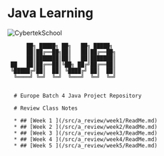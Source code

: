 # Java Learning
![CybertekSchool](https://www.cybertekschool.com/wp-content/uploads/2019/05/cybertek_logo_dark.svg)
 
          ██╗ █████╗ ██╗   ██╗ █████╗ 
          ██║██╔══██╗██║   ██║██╔══██╗
          ██║███████║██║   ██║███████║
     ██   ██║██╔══██║╚██╗ ██╔╝██╔══██║
     ╚█████╔╝██║  ██║ ╚████╔╝ ██║  ██║
      ╚════╝ ╚═╝  ╚═╝  ╚═══╝  ╚═╝  ╚═╝
      
           
      # Europe Batch 4 Java Project Repository
      
      # Review Class Notes
      
      * ## [Week 1 ](/src/a_review/week1/ReadMe.md)
      * ## [Week 2 ](/src/a_review/week2/ReadMe.md)
      * ## [Week 3 ](/src/a_review/week3/ReadMe.md)
      * ## [Week 4 ](/src/a_review/week4/ReadMe.md)
      * ## [Week 5 ](/src/a_review/week5/ReadMe.md)
